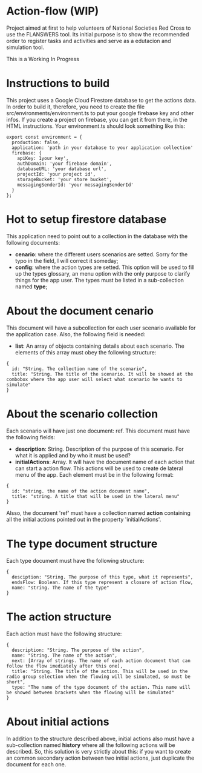# Action-flow (WIP)

Project aimed at first to help volunteers of National Societies Red Cross to use the FLANSWERS tool. Its initial purpose is to show the recommended order to register tasks and activities and serve as a edutacion and simulation tool.

This is a Working In Progress

# Instructions to build

This project uses a Google Cloud Firestore database to get the actions data. In order to build it, therefore, you need to create the file src/environments/environment.ts to put your google firebase key and other infos. If you create a project on firebase, you can get it from there, in the HTML instructions. Your environment.ts should look something like this:

```
export const environment = {
  production: false,
  application: 'path in your database to your application collection'
  firebase: {
    apiKey: 1your key',
    authDomain: 'your firebase domain',
    databaseURL: 'your database url',
    projectId: 'your project id',
    storageBucket: 'your store bucket',
    messagingSenderId: 'your messagingSenderId'
  }
};
```

# Hot to setup firestore database

This application need to point out to a collection in the database with the following documents:

* **cenario**: where the different users scenarios are setted. Sorry for the typo in the field, I will correct it someday;
* **config**: where the action types are setted. This option will be used to fill up the types glossary, an menu option with the only purpose to clarify things for the app user. The types must be listed in a sub-collection named **type**;

# About the document cenario

This document will have a subcollection for each user scenario available for the application case. Also, the following field is needed:

* **list**: An array of objects containing details about each scenario. The elements of this array must obey the following structure:
```
{
  id: "String. The collection name of the scenario",
  title: "String. The title of the scenario. It will be showed at the combobox where the app user will select what scenario he wants to simulate"
}
```

# About the scenario collection

Each scenario will have just one document: ref. This document must have the following fields:

* **description**: String. Description of the purpose of this scenario. For what it is applied and by who it must be used?
* **initialActions**: Array. It will have the document name of each action that can start a action flow. This actions will be used to create de lateral menu of the app. Each element must be in the following format:
```
{
  id: "string. the name of the action document name",
  title: "string. A title that will be used in the lateral menu"
}
```

Alsso, the document 'ref' must have a collection named **action** containing all the initial actions pointed out in the property 'initialActions'.

# The type document structure

Each type document must have the following structure:
```
{
  desciption: "String. The purpose of this type, what it represents",
  endsFlow: Boolean. If this type represent a closure of action flow,
  name: "string. The name of the type"
}
```

# The action structure

Each action must have the following structure:
```
{
  description: "String. The purpose of the action",
  name: "String. The name of the action",
  next: [Array of strings. The name of each action document that can follow the flow imediately after this one],
  title: "String. The title of the action. This will be used in the radio group selection when the flowing will be simulated, so must be short",
  type: "The name of the type document of the action. This name will be showed between brackets when the flowing will be simulated"
}
```

# About initial actions

In addition to the structure described above, initial actions also must have a sub-collection named **history** where all the following actions will be described. So, this solution is very strictly about this: if you want to create an common secondary action between two initial actions, just duplicate the document for each one.
